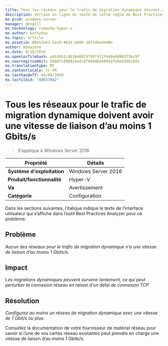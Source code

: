 ```yaml
---
title: Tous les réseaux pour le trafic de migration dynamique doivent avoir une vitesse de liaison d’au moins 1 Gbits/s
description: Version en ligne du texte de cette règle de Best Practices Analyzer.
ms.prod: windows-server
manager: dongill
ms.technology: compute-hyper-v
ms.author: kathydav
ms.topic: article
ms.assetid: 89411b63-bec8-463d-b486-107548ed440e
author: kbdazure
ms.date: 8/16/2016
ms.openlocfilehash: adb16b1c4618e0874f48f4715440a9d903f5bc9f
ms.sourcegitcommit: b00d7c8968c4adc8f699dbee694afe6ed36bc9de
ms.translationtype: MT
ms.contentlocale: fr-FR
ms.lasthandoff: 04/08/2020
ms.locfileid: "80857842"
---
```

# <a name="all-networks-for-live-migration-traffic-should-have-a-link-speed-of-at-least-1-gbps"></a>Tous les réseaux pour le trafic de migration dynamique doivent avoir une vitesse de liaison d’au moins 1 Gbits/s

>S’applique à Windows Server 2016


  
|Propriété|Détails|  
|-|-|  
|**Système d'exploitation**|Windows Server 2016|  
|**Produit/fonctionnalité**|Hyper-V|  
|**Va**|Avertissement|  
|**Catégorie**|Configuration|  
  
Dans les sections suivantes, l’italique indique le texte de l’interface utilisateur qui s’affiche dans l’outil Best Practices Analyzer pour ce problème.  
  
## <a name="issue"></a>Problème  
*Aucun des réseaux pour le trafic de migration dynamique n’a une vitesse de liaison d’au moins 1 Gbits/s.*  
  
## <a name="impact"></a>Impact  
*Les migrations dynamiques peuvent survenir lentement, ce qui peut perturber la connexion réseau en raison d’un délai de connexion TCP.*  
  
## <a name="resolution"></a>Résolution  
*Configurez au moins un réseau de migration dynamique avec une vitesse de 1 Gbit/s ou plus.*  
  
Consultez la documentation de votre fournisseur de matériel réseau pour savoir si l’une de vos cartes réseau existantes peut prendre en charge une vitesse de liaison d’au moins 1 Gbits/s.  
  


